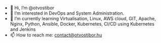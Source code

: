 - 👋 Hi, I’m @otvostibor
- 👀 I’m interested in DevOps and System Administration.
- 🌱 I’m currently learning Virtualisation, Linux, AWS cloud, GIT, Apache, Nginx, Python, Ansible, Docker, Kubernetes, CI/CD using Kubernetes and Jenkins
- 📫 How to reach me: contact@otvostibor.hu

<!---
otvostibor/otvostibor is a ✨ special ✨ repository because its `README.md` (this file) appears on your GitHub profile.
You can click the Preview link to take a look at your changes.
--->

